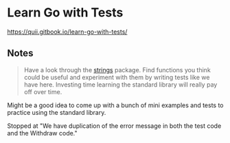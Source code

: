 # Learn Go with Tests

https://quii.gitbook.io/learn-go-with-tests/

## Notes

> Have a look through the [strings](https://pkg.go.dev/strings) package. Find functions you think could be useful and experiment with them by writing tests like we have here. Investing time learning the standard library will really pay off over time.

Might be a good idea to come up with a bunch of mini examples and tests to practice using the standard library.

Stopped at "We have duplication of the error message in both the test code and the Withdraw code."
